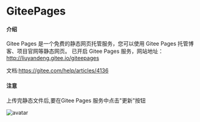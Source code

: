 # GiteePages

#### 介绍
Gitee Pages 是一个免费的静态网页托管服务，您可以使用 Gitee Pages 托管博客、项目官网等静态网页。
已开启 Gitee Pages 服务，网站地址： http://liuyandeng.gitee.io/giteepages

文档:https://gitee.com/help/articles/4136

#### 注意
上传完静态文件后,要在Gitee Pages 服务中点击"更新"按钮

![avatar](http://liuyandeng.gitee.io/giteepages/img/jiucai.jpg)

